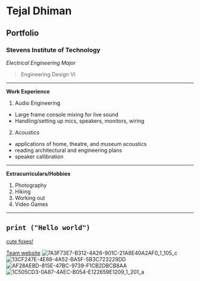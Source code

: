 # Tejal Dhiman
## Portfolio
### Stevens Institute of Technology

*Electrical Engineering Major*
> Engineering Design VI
---
**Work Experience**
1. Audio Engineering
- Large frame console mixing for live sound
- Handling/setting up mics, speakers, monitors, wiring
2. Acoustics
- applications of home, theatre, and museum acoustics
- reading architectural and engineering plans
- speaker callibration
---
**Extracurriculars/Hobbies**
1. Photography
2. Hiking
3. Working out
4. Video Games
  
---
  `print ("Hello world")`
---
[cute foxes!](https://youtu.be/46JgvsaL2wE?si=6wlgE5t3jn01D-PU)

[Team website](https://sites.google.com/stevens.edu/thebestdesign6group/home)
![7A3F73E7-B312-4A26-901C-21A8E40A2AF0_1_105_c](https://github.com/user-attachments/assets/958a3c7c-7102-477b-a55c-6d3b70fd6555)
![13CF247E-4E88-4A52-BA5F-5B3C723229DD](https://github.com/user-attachments/assets/c45da387-5b83-4cdd-8777-27834dfa9ac4)
![AF28AEBD-815E-47BC-9739-F1CB2DBCB8AA](https://github.com/user-attachments/assets/50dfda44-b366-46a8-b34d-e5bb496ae8cc)
![1C505CD3-0A87-4AEC-B054-E122659E1209_1_201_a](https://github.com/user-attachments/assets/d1863a6e-4ecf-4464-bb7d-f9105aa6b5cb)

